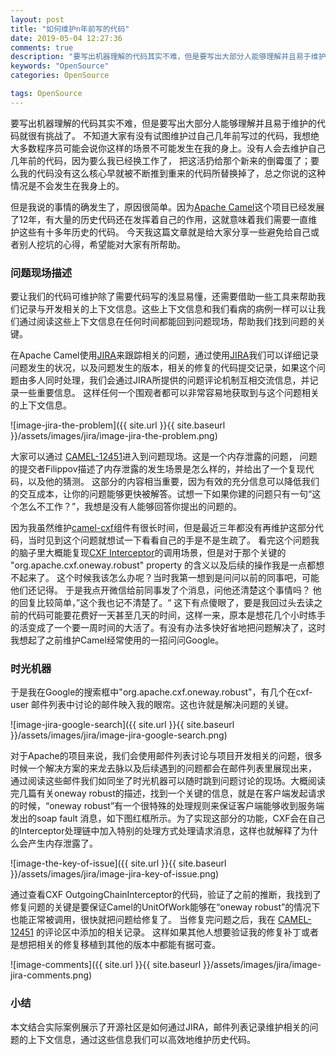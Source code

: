 ```yaml
---
layout: post
title: "如何维护n年前写的代码"
date: 2019-05-04 12:27:36
comments: true
description: "要写出机器理解的代码其实不难，但是要写出大部分人能够理解并且易于维护的代码就很有挑战了。因为Apache Camel这个项目已经发展了12年，有大量的历史代码还在发挥着自己的作用，这就意味着我们需要一直维护这些有十多年历史的代码。 今天我这篇文章就是给大家分享一些避免给自己或者别人挖坑的心得，希望能对大家有所帮助。"
keywords: "OpenSource"
categories: OpenSource

tags: OpenSource
---
```



要写出机器理解的代码其实不难，但是要写出大部分人能够理解并且易于维护的代码就很有挑战了。 不知道大家有没有试图维护过自己几年前写过的代码，我想绝大多数程序员可能会说你这样的场景不可能发生在我的身上。没有人会去维护自己几年前的代码，因为要么我已经换工作了， 把这活扔给那个新来的倒霉蛋了；要么我的代码没有这么核心早就被不断推到重来的代码所替换掉了，总之你说的这种情况是不会发生在我身上的。  

但是我说的事情的确发生了，原因很简单。因为[Apache Camel]()这个项目已经发展了12年，有大量的历史代码还在发挥着自己的作用，这就意味着我们需要一直维护这些有十多年历史的代码。 今天我这篇文章就是给大家分享一些避免给自己或者别人挖坑的心得，希望能对大家有所帮助。

### 问题现场描述

要让我们的代码可维护除了需要代码写的浅显易懂，还需要借助一些工具来帮助我们记录与开发相关的上下文信息。这些上下文信息和我们看病的病例一样可以让我们通过阅读这些上下文信息在任何时间都能回到问题现场，帮助我们找到问题的关键。

在Apache Camel使用[JIRA](https://issues.apache.org/jira/projects/CAMEL/issues)来跟踪相关的问题，通过使用[JIRA](https://issues.apache.org/jira/projects/CAMEL/issues)我们可以详细记录问题发生的状况，以及问题发生的版本，相关的修复的代码提交记录，如果这个问题由多人同时处理，我们会通过JIRA所提供的问题评论机制互相交流信息，并记录一些重要信息。 这样任何一个围观者都可以非常容易地获取到与这个问题相关的上下文信息。

![image-jira-the-problem]({{ site.url }}{{ site.baseurl }}/assets/images/jira/image-jira-the-problem.png)

大家可以通过 [CAMEL-12451](https://issues.apache.org/jira/browse/CAMEL-12451)进入到问题现场。这是一个内存泄露的问题， 问题的提交者Filippov描述了内存泄露的发生场景是怎么样的，并给出了一个复现代码，以及他的猜测。 这部分的内容相当重要，因为有效的充分信息可以降低我们的交互成本，让你的问题能够更快被解答。试想一下如果你建的问题只有一句“这个怎么不工作？”，我想是没有人能够回答你提出的问题的。

因为我虽然维护[camel-cxf](https://github.com/apache/camel/blob/master/components/camel-cxf/src/main/docs/cxf-component.adoc)组件有很长时间，但是最近三年都没有再维护这部分代码，当时见到这个问题就想试一下看看自己的手是不是生疏了。 看完这个问题我的脑子里大概能复现[CXF Interceptor](https://cxf.apache.org/docs/interceptors.html)的调用场景，但是对于那个关键的 "org.apache.cxf.oneway.robust" property 的含义以及后续的操作我是一点都想不起来了。 这个时候我该怎么办呢？当时我第一想到是问问以前的同事吧，可能他们还记得。 于是我点开微信给前同事发了个消息，问他还清楚这个事情吗？ 他的回复比较简单，”这个我也记不清楚了。“  这下有点傻眼了，要是我回过头去读之前的代码可能要花费好一天甚至几天的时间，这样一来，原本是想花几个小时练手的活变成了一个要一周时间的大活了。有没有办法多快好省地把问题解决了，这时我想起了之前维护Camel经常使用的一招问问Google。



### 时光机器

于是我在Google的搜索框中"org.apache.cxf.oneway.robust"，有几个在cxf-user 邮件列表中讨论的邮件映入我的眼帘。这也许就是解决问题的关键。

![image-jira-google-search]({{ site.url }}{{ site.baseurl }}/assets/images/jira/image-jira-google-search.png)

 对于Apache的项目来说，我们会使用邮件列表讨论与项目开发相关的问题，很多时候一个解决方案的来龙去脉以及后续遇到的问题都会在邮件列表里展现出来， 通过阅读这些邮件我们如同坐了时光机器可以随时跳到问题讨论的现场。大概阅读完几篇有关oneway robust的描述，找到一个关键的信息，就是在客户端发起请求的时候，“oneway robust”有一个很特殊的处理规则来保证客户端能够收到服务端发出的soap fault 消息，如下图红框所示。为了实现这部分的功能，CXF会在自己的Interceptor处理链中加入特别的处理方式处理请求消息，这样也就解释了为什么会产生内存泄露了。

![image-the-key-of-issue]({{ site.url }}{{ site.baseurl }}/assets/images/jira/image-jira-key-of-issue.png)

通过查看CXF OutgoingChainInterceptor的代码，验证了之前的推断，我找到了修复问题的关键是要保证Camel的UnitOfWork能够在“oneway robust”的情况下也能正常被调用，很快就把问题给修复了。 当修复完问题之后，我在 [CAMEL-12451](https://issues.apache.org/jira/browse/CAMEL-12451) 的评论区中添加的相关记录。 这样如果其他人想要验证我的修复补丁或者是想把相关的修复移植到其他的版本中都能有据可查。

![image-comments]({{ site.url }}{{ site.baseurl }}/assets/images/jira/image-jira-comments.png)

### 小结

本文结合实际案例展示了开源社区是如何通过JIRA，邮件列表记录维护相关的问题的上下文信息，通过这些信息我们可以高效地维护历史代码。

